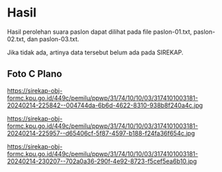 # Hasil

Hasil perolehan suara paslon dapat dilihat pada file paslon-01.txt, paslon-02.txt, dan paslon-03.txt.

Jika tidak ada, artinya data tersebut belum ada pada SIREKAP.

## Foto C Plano

https://sirekap-obj-formc.kpu.go.id/449c/pemilu/ppwp/31/74/10/10/03/3174101003181-20240214-225842--004744da-6b6d-4622-8310-938b8f240a4c.jpg

https://sirekap-obj-formc.kpu.go.id/449c/pemilu/ppwp/31/74/10/10/03/3174101003181-20240214-225957--d65406cf-5f87-4597-b188-f24fa36f654c.jpg

https://sirekap-obj-formc.kpu.go.id/449c/pemilu/ppwp/31/74/10/10/03/3174101003181-20240214-230207--702a0a36-290f-4e92-8723-f5cef5ea6b10.jpg

